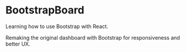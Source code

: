 # BootstrapBoard
Learning how to use Bootstrap with React.

Remaking the original dashboard with Bootstrap for responsiveness and better UX.
